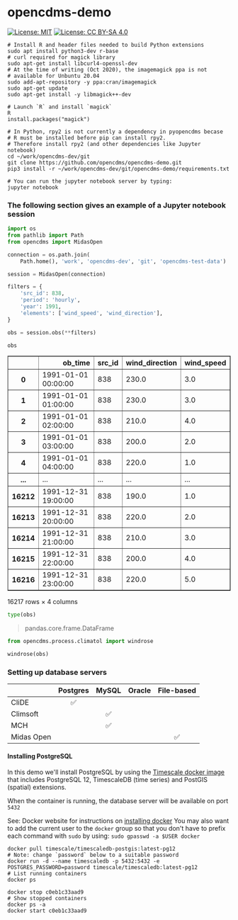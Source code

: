 # opencdms-demo
[![License: MIT](https://img.shields.io/badge/License-MIT-yellow.svg)](https://opensource.org/licenses/MIT) [![License: CC BY-SA 4.0](https://img.shields.io/badge/License-CC%20BY--SA%204.0-lightgrey.svg)](https://creativecommons.org/licenses/by-sa/4.0/)

```
# Install R and header files needed to build Python extensions
sudo apt install python3-dev r-base
# curl required for magick library
sudo apt-get install libcurl4-openssl-dev
# At the time of writing (Oct 2020), the imagemagick ppa is not
# available for Unbuntu 20.04
sudo add-apt-repository -y ppa:cran/imagemagick
sudo apt-get update
sudo apt-get install -y libmagick++-dev

# Launch `R` and install `magick`
R
install.packages("magick")

# In Python, rpy2 is not currently a dependency in pyopencdms becase
# R must be installed before pip can install rpy2.
# Therefore install rpy2 (and other dependencies like Jupyter notebook)
cd ~/work/opencdms-dev/git
git clone https://github.com/opencdms/opencdms-demo.git
pip3 install -r ~/work/opencdms-dev/git/opencdms-demo/requirements.txt

# You can run the jupyter notebook server by typing:
jupyter notebook

```

### The following section gives an example of a Jupyter notebook session

```python
import os
from pathlib import Path
from opencdms import MidasOpen
```

```python
connection = os.path.join(
    Path.home(), 'work', 'opencdms-dev', 'git', 'opencdms-test-data')
```

```python
session = MidasOpen(connection)
```

```python
filters = {
    'src_id': 838,
    'period': 'hourly',
    'year': 1991,
    'elements': ['wind_speed', 'wind_direction'],
}
```

```python
obs = session.obs(**filters)
```

```python
obs

```

<div>

<table border="1" class="dataframe">
  <thead>
    <tr style="text-align: right;">
      <th></th>
      <th>ob_time</th>
      <th>src_id</th>
      <th>wind_direction</th>
      <th>wind_speed</th>
    </tr>
  </thead>
  <tbody>
    <tr>
      <th>0</th>
      <td>1991-01-01 00:00:00</td>
      <td>838</td>
      <td>230.0</td>
      <td>3.0</td>
    </tr>
    <tr>
      <th>1</th>
      <td>1991-01-01 01:00:00</td>
      <td>838</td>
      <td>230.0</td>
      <td>3.0</td>
    </tr>
    <tr>
      <th>2</th>
      <td>1991-01-01 02:00:00</td>
      <td>838</td>
      <td>210.0</td>
      <td>4.0</td>
    </tr>
    <tr>
      <th>3</th>
      <td>1991-01-01 03:00:00</td>
      <td>838</td>
      <td>200.0</td>
      <td>2.0</td>
    </tr>
    <tr>
      <th>4</th>
      <td>1991-01-01 04:00:00</td>
      <td>838</td>
      <td>220.0</td>
      <td>1.0</td>
    </tr>
    <tr>
      <th>...</th>
      <td>...</td>
      <td>...</td>
      <td>...</td>
      <td>...</td>
    </tr>
    <tr>
      <th>16212</th>
      <td>1991-12-31 19:00:00</td>
      <td>838</td>
      <td>190.0</td>
      <td>1.0</td>
    </tr>
    <tr>
      <th>16213</th>
      <td>1991-12-31 20:00:00</td>
      <td>838</td>
      <td>220.0</td>
      <td>2.0</td>
    </tr>
    <tr>
      <th>16214</th>
      <td>1991-12-31 21:00:00</td>
      <td>838</td>
      <td>210.0</td>
      <td>3.0</td>
    </tr>
    <tr>
      <th>16215</th>
      <td>1991-12-31 22:00:00</td>
      <td>838</td>
      <td>200.0</td>
      <td>4.0</td>
    </tr>
    <tr>
      <th>16216</th>
      <td>1991-12-31 23:00:00</td>
      <td>838</td>
      <td>220.0</td>
      <td>5.0</td>
    </tr>
  </tbody>
</table>
<p>16217 rows × 4 columns</p>
</div>

```python
type(obs)

```
>    pandas.core.frame.DataFrame

```python
from opencdms.process.climatol import windrose
```

```python
windrose(obs)
```

### Setting up database servers

|            | Postgres | MySQL | Oracle | File-based |
|------------|:--------:|:-----:|:------:|:----------:|
| CliDE      | :white_check_mark: ||     |            |
| Climsoft   |          | :white_check_mark: ||       |
| MCH        |          | :white_check_mark: ||       |
| Midas Open |          |       |        | :white_check_mark: |

#### Installing PostgreSQL

In this demo we'll install PostgreSQL by using the [Timescale docker image](https://docs.timescale.com/latest/getting-started/installation/docker/installation-docker) that includes PostgreSQL 12, TimescaleDB (time series) and PostGIS (spatial) extensions.

When the container is running, the database server will be available on port `5432`

See: Docker website for instructions on [installing docker](https://docs.docker.com/engine/install/ubuntu/)
You may also want to add the current user to the `docker` group so that you don't have to prefix each command with `sudo` by using: `sudo gpasswd -a $USER docker`

```
docker pull timescale/timescaledb-postgis:latest-pg12
# Note: change `password` below to a suitable password
docker run -d --name timescaledb -p 5432:5432 -e POSTGRES_PASSWORD=password timescale/timescaledb:latest-pg12
# List running containers
docker ps

docker stop c0eb1c33aad9
# Show stopped containers
docker ps -a
docker start c0eb1c33aad9

```
